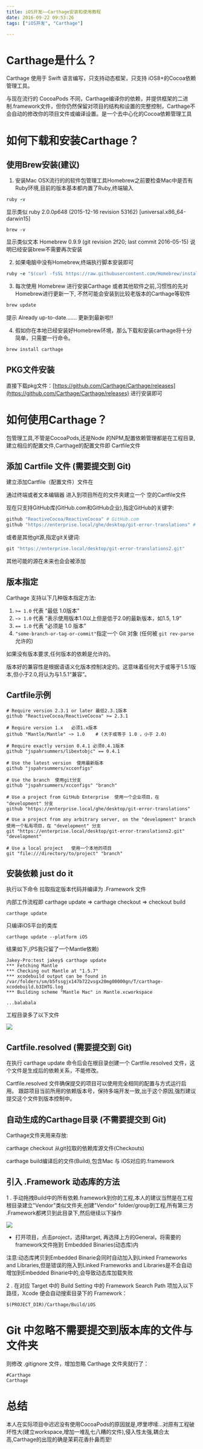```yaml
---
title: iOS开发——Carthage安装和使用教程
date: 2016-09-22 09:53:26
tags: ["iOS开发", "Carthage"]

---
```


# Carthage是什么？

Carthage 使用于 Swift 语言编写，只支持动态框架，只支持 iOS8+的Cocoa依赖管理工具。

与现在流行的 CocoaPods 不同，Carthage编译你的依赖，并提供框架的二进制.framework文件，但你仍然保留对项目的结构和设置的完整控制，Carthage不会自动的修改你的项目文件或编译设置。是一个去中心化的Cocoa依赖管理工具

<!--more-->

# 如何下载和安装Carthage？

## 使用Brew安装(建议)

1. 安装Mac OSX流行的的软件包管理工具Homebrew之前要检查Mac中是否有Ruby环境,目前的版本基本都内置了Ruby,终端输入

```ruby
ruby -v
```

显示类似 ruby 2.0.0p648 (2015-12-16 revision 53162) [universal.x86_64-darwin15]

```
brew -v
```

显示类似文本 Homebrew 0.9.9 (git revision 2f20; last commit 2016-05-15) 说明已经安装brew不需要再次安装

2. 如果电脑中没有Homebrew,终端执行脚本安装即可

```ruby
ruby -e "$(curl -fsSL https://raw.githubusercontent.com/Homebrew/install/master/install)"
```

3. 每次使用 Homebrew 进行安装Carthage 或者其他软件之前,习惯性的先对Homebrew进行更新一下, 不然可能会安装到比较老版本的Carthage等软件

```ruby
brew update
```

提示 Already up-to-date.......  更新到最新啦!!

4. 假如你在本地已经安装好Homebrew环境，那么下载和安装carthage将十分简单，只需要一行命令。

```ruby
brew install carthage
```

## PKG文件安装

直接下载pkg文件：[https://github.com/Carthage/Carthage/releases](https://github.com/Carthage/Carthage/releases) 进行安装即可

# 如何使用Carthage？

包管理工具,不管是CocoaPods,还是Node 的NPM,配置依赖管理都是在工程目录,建立相应的配置文件,Carthage的配置文件即 Cartfile文件

## 添加 Cartfile 文件 (需要提交到 Git)

建立添加Cartfile（配置文件）文件在

通过终端或者文本编辑器 进入到项目所在的文件夹建立一个 空的Cartfile文件

现在只支持GitHub库(GitHub.com和GitHub企业),指定GitHub的关键字:

```ruby
github "ReactiveCocoa/ReactiveCocoa" # GitHub.com
github "https://enterprise.local/ghe/desktop/git-error-translations" # GitHub Enterprise
```

或者是其他git源,指定git关键词:

```r
git "https://enterprise.local/desktop/git-error-translations2.git"
```

其他可能的源在未来也会会被添加

## 版本指定

Carthage 支持以下几种版本指定方法:

1. `>= 1.0` 代表 “最低 1.0版本”
2. `~> 1.0` 代表 “表示使用版本1.0以上但是低于2.0的最新版本，如1.5, 1.9”
3. `== 1.0` 代表 “必须是 1.0 版本”
4. `"some-branch-or-tag-or-commit"`指定一个 Git 对象 (任何被 `git rev-parse` 允许的)

如果没有版本要求,任何版本的依赖是允许的。

版本好的兼容性是根据语语义化版本控制决定的。这意味着任何大于或等于1.5.1版本,但小于2.0,将认为与1.5.1“兼容”。

## Cartfile示例

```vim
# Require version 2.3.1 or later 最低2.3.1版本
github "ReactiveCocoa/ReactiveCocoa" >= 2.3.1

# Require version 1.x   必须1.x版本
github "Mantle/Mantle" ~> 1.0    # (大于或等于 1.0 ，小于 2.0)

# Require exactly version 0.4.1 必须0.4.1版本
github "jspahrsummers/libextobjc" == 0.4.1

# Use the latest version  使用最新版本
github "jspahrsummers/xcconfigs"

# Use the branch  使用git分支
github "jspahrsummers/xcconfigs" "branch"

# Use a project from GitHub Enterprise  使用一个企业项目，在 "development" 分支
github "https://enterprise.local/ghe/desktop/git-error-translations"

# Use a project from any arbitrary server, on the "development" branch  使用一个私有项目，在 "development" 分支
git "https://enterprise.local/desktop/git-error-translations2.git" "development"

# Use a local project   使用一个本地的项目
git "file:///directory/to/project" "branch"
```

## 安装依赖 just do it

执行以下命令 拉取指定版本代码并编译为 .Framework 文件

内部工作流程即  carthage update => carthage checkout => checkout build

```vim
carthage update
```

只编译iOS平台的类库

```vim
carthage update --platform iOS
```

结果如下,(PS我只留了一个Mantle依赖)

```vim
Jakey-Pro:test jakey$ carthage update
*** Fetching Mantle
*** Checking out Mantle at "1.5.7"
*** xcodebuild output can be found in /var/folders/sm/b5fssgjx147b722vsgx20mg00000gn/T/carthage-xcodebuild.b3IHTG.log
*** Building scheme "Mantle Mac" in Mantle.xcworkspace

...balabala
```

工程目录多了以下文件

![](http://www.skyfox.org/wp-content/uploads/2016/05/C888B12C-6500-4B6F-B7BE-075379FD5E95.jpg)

## Cartfile.resolved (需要提交到 Git)

在执行 carthage update 命令后会在根目录创建一个 Cartfile.resolved 文件，这个文件是生成后的依赖关系，不能修改。

Cartfile.resolved 文件确保提交的项目可以使用完全相同的配置与方式运行启用。 跟踪项目当前所用的依赖版本号，保持多端开发一致,出于这个原因,强烈建议提交这个文件到版本控制中。

## 自动生成的Carthage目录 (不需要提交到 Git)

Carthage文件夹用来存放:

carthage checkout 从git拉取的依赖库源文件(Checkouts)

carthage build编译后的文件(Build),包含Mac 与 iOS对应的.framework

## 引入 .Framework 动态库的方法

1 . 手动拖拽Build中的所有依赖.framework到你的工程,本人的建议当然是在工程根目录建立"Vendor"类似文件夹,创建"Vendor" folder/group到工程,所有第三方 .Framework都拷贝到此目录下,然后继续以下操作

![](http://www.skyfox.org/wp-content/uploads/2016/05/A5A69D07-3A4F-49EC-A1BB-8BF087C669D6.jpg) 

- 打开项目，点击project，选择target, 再选择上方的General，将需要的framework文件拖到 Embedded  Binaries(动态库)内

注意:动态库拷贝到Embedded  Binarie会同时自动加入到Linked Frameworks and Libraries,但是错误的拖入到Linked Frameworks and Libraries是不会自动增加到Embedded  Binarie中的,会导致动态库加载失败

2 . 在对应 Target 中的 Build Setting 中的 Framework Search Path 项加入以下路径，Xcode 便会自动搜索目录下的 Framework： 

```vim
$(PROJECT_DIR)/Carthage/Build/iOS
```

# Git 中忽略不需要提交到版本库的文件与文件夹

则修改 .gitignore 文件，增加忽略 Carthage 文件夹就行了：

```vim
#Carthage
Carthage
```

# 总结

本人在实际项目中迟迟没有使用CocoaPods的原因就是,啰里啰嗦...对原有工程破坏性大(建立workspace,增加一堆乱七八糟的文件),侵入性太强,耦合太高,Carthage的出现的确是茉莉花香扑鼻而至!

